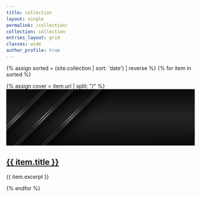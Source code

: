 ```yaml
---
title: collection
layout: single
permalink: /collection/
collection: collection
entries_layout: grid
classes: wide
author_profile: true
---
```


{% assign sorted = (site.collection | sort: 'date') | reverse %}
{% for item in sorted %}
<div class="grid__item">
 {% assign cover = item.url | split: "/" %}
  <article class="archive__item" itemscope="" itemtype="https://schema.org/CreativeWork">
      <div class="archive__item-teaser">
        <img src="/assets/images/pp.png" alt="">
      </div>
    <h2 class="archive__item-title" itemprop="headline">
        <a href="{{ item.url}}" rel="permalink">{{ item.title }}
</a>
    </h2>
    <p class="archive__item-excerpt" itemprop="description">{{ item.excerpt }}
</p>
  </article>
</div>
{% endfor %}
